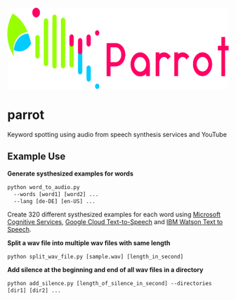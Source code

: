 <p align="center">
  <img width="600" height="185,005"
       src="https://raw.githubusercontent.com/castorini/parrot/master/logo/logotype%20horizontal.png">
</p>

# parrot
Keyword spotting using audio from speech synthesis services and YouTube

## Example Use

**Generate systhesized examples for words**
```
python word_to_audio.py 
  --words [word1] [word2] ...
  --lang [de-DE] [en-US] ...
```
Create 320 different systhesized examples for each word using [Microsoft Cognitive Services](https://azure.microsoft.com/en-ca/services/cognitive-services/text-to-speech/), [Google Cloud Text-to-Speech](https://cloud.google.com/text-to-speech/) and [IBM Watson Text to Speech](https://www.ibm.com/watson/services/text-to-speech/).

**Split a wav file into multiple wav files with same length**
```
python split_wav_file.py [sample.wav] [length_in_second]
```

**Add silence at the beginning and end of all wav files in a directory**
```
python add_silence.py [length_of_silence_in_second] --directories [dir1] [dir2] ...
```
